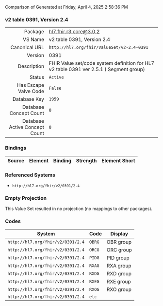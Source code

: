 Comparison of 
Generated at Friday, April 4, 2025 2:58:36 PM

### v2 table 0391, Version 2.4

|      |     |
| ---: | --- |
| Package | hl7.fhir.r3.core@3.0.2 |
| VS Name | v2 table 0391, Version 2.4 |
| Canonical URL | `http://hl7.org/fhir/ValueSet/v2-2.4-0391` |
| Version | 0391 |
| Description | FHIR Value set/code system definition for HL7 v2 table 0391 ver 2.5.1 ( Segment group) |
| Status | `Active` |
| Has Escape Valve Code | `False` |
| Database Key | `1959` |
| Database Concept Count | `8` |
| Database Active Concept Count | `8` |
### Bindings

| Source | Element | Binding | Strength | Element Short |
| ------ | ------- | ------- | -------- | ------------- |

### Referenced Systems

* `http://hl7.org/fhir/v2/0391/2.4`
### Empty Projection

This Value Set resulted in no projection (no mappings to other packages).

### Codes

| System | Code | Display |
| ------ | ---- | ------- |
| `http://hl7.org/fhir/v2/0391/2.4` | `OBRG` | OBR group |
| `http://hl7.org/fhir/v2/0391/2.4` | `ORCG` | ORC group |
| `http://hl7.org/fhir/v2/0391/2.4` | `PIDG` | PID group |
| `http://hl7.org/fhir/v2/0391/2.4` | `RXAG` | RXA group |
| `http://hl7.org/fhir/v2/0391/2.4` | `RXDG` | RXD group |
| `http://hl7.org/fhir/v2/0391/2.4` | `RXEG` | RXE group |
| `http://hl7.org/fhir/v2/0391/2.4` | `RXOG` | RXO group |
| `http://hl7.org/fhir/v2/0391/2.4` | `etc` |  |

